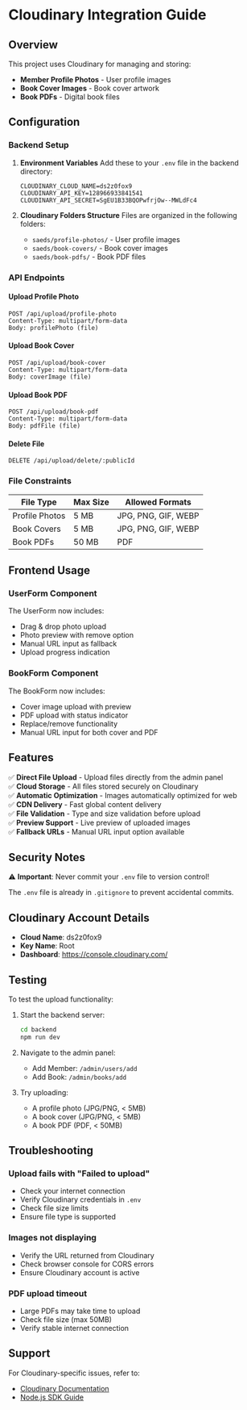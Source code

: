 # Cloudinary Integration Guide

## Overview
This project uses Cloudinary for managing and storing:
- **Member Profile Photos** - User profile images
- **Book Cover Images** - Book cover artwork
- **Book PDFs** - Digital book files

## Configuration

### Backend Setup

1. **Environment Variables**
   Add these to your `.env` file in the backend directory:
   ```env
   CLOUDINARY_CLOUD_NAME=ds2z0fox9
   CLOUDINARY_API_KEY=128966933841541
   CLOUDINARY_API_SECRET=SgEU1B33BQOPwfrjOw--MWLdFc4
   ```

2. **Cloudinary Folders Structure**
   Files are organized in the following folders:
   - `saeds/profile-photos/` - User profile images
   - `saeds/book-covers/` - Book cover images
   - `saeds/book-pdfs/` - Book PDF files

### API Endpoints

#### Upload Profile Photo
```
POST /api/upload/profile-photo
Content-Type: multipart/form-data
Body: profilePhoto (file)
```

#### Upload Book Cover
```
POST /api/upload/book-cover
Content-Type: multipart/form-data
Body: coverImage (file)
```

#### Upload Book PDF
```
POST /api/upload/book-pdf
Content-Type: multipart/form-data
Body: pdfFile (file)
```

#### Delete File
```
DELETE /api/upload/delete/:publicId
```

### File Constraints

| File Type | Max Size | Allowed Formats |
|-----------|----------|-----------------|
| Profile Photos | 5 MB | JPG, PNG, GIF, WEBP |
| Book Covers | 5 MB | JPG, PNG, GIF, WEBP |
| Book PDFs | 50 MB | PDF |

## Frontend Usage

### UserForm Component
The UserForm now includes:
- Drag & drop photo upload
- Photo preview with remove option
- Manual URL input as fallback
- Upload progress indication

### BookForm Component
The BookForm now includes:
- Cover image upload with preview
- PDF upload with status indicator
- Replace/remove functionality
- Manual URL input for both cover and PDF

## Features

✅ **Direct File Upload** - Upload files directly from the admin panel  
✅ **Cloud Storage** - All files stored securely on Cloudinary  
✅ **Automatic Optimization** - Images automatically optimized for web  
✅ **CDN Delivery** - Fast global content delivery  
✅ **File Validation** - Type and size validation before upload  
✅ **Preview Support** - Live preview of uploaded images  
✅ **Fallback URLs** - Manual URL input option available  

## Security Notes

⚠️ **Important**: Never commit your `.env` file to version control!

The `.env` file is already in `.gitignore` to prevent accidental commits.

## Cloudinary Account Details

- **Cloud Name**: ds2z0fox9
- **Key Name**: Root
- **Dashboard**: https://console.cloudinary.com/

## Testing

To test the upload functionality:

1. Start the backend server:
   ```bash
   cd backend
   npm run dev
   ```

2. Navigate to the admin panel:
   - Add Member: `/admin/users/add`
   - Add Book: `/admin/books/add`

3. Try uploading:
   - A profile photo (JPG/PNG, < 5MB)
   - A book cover (JPG/PNG, < 5MB)
   - A book PDF (PDF, < 50MB)

## Troubleshooting

### Upload fails with "Failed to upload"
- Check your internet connection
- Verify Cloudinary credentials in `.env`
- Check file size limits
- Ensure file type is supported

### Images not displaying
- Verify the URL returned from Cloudinary
- Check browser console for CORS errors
- Ensure Cloudinary account is active

### PDF upload timeout
- Large PDFs may take time to upload
- Check file size (max 50MB)
- Verify stable internet connection

## Support

For Cloudinary-specific issues, refer to:
- [Cloudinary Documentation](https://cloudinary.com/documentation)
- [Node.js SDK Guide](https://cloudinary.com/documentation/node_integration)

